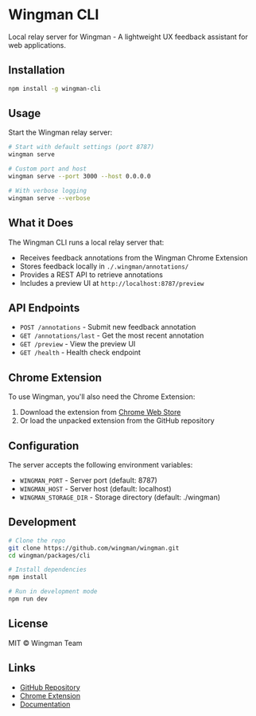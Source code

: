 # Wingman CLI

Local relay server for Wingman - A lightweight UX feedback assistant for web applications.

## Installation

```bash
npm install -g wingman-cli
```

## Usage

Start the Wingman relay server:

```bash
# Start with default settings (port 8787)
wingman serve

# Custom port and host
wingman serve --port 3000 --host 0.0.0.0

# With verbose logging
wingman serve --verbose
```

## What it Does

The Wingman CLI runs a local relay server that:
- Receives feedback annotations from the Wingman Chrome Extension
- Stores feedback locally in `./.wingman/annotations/`
- Provides a REST API to retrieve annotations
- Includes a preview UI at `http://localhost:8787/preview`

## API Endpoints

- `POST /annotations` - Submit new feedback annotation
- `GET /annotations/last` - Get the most recent annotation
- `GET /preview` - View the preview UI
- `GET /health` - Health check endpoint

## Chrome Extension

To use Wingman, you'll also need the Chrome Extension:

1. Download the extension from [Chrome Web Store](https://chrome.google.com/webstore)
2. Or load the unpacked extension from the GitHub repository

## Configuration

The server accepts the following environment variables:

- `WINGMAN_PORT` - Server port (default: 8787)
- `WINGMAN_HOST` - Server host (default: localhost)
- `WINGMAN_STORAGE_DIR` - Storage directory (default: ./wingman)

## Development

```bash
# Clone the repo
git clone https://github.com/wingman/wingman.git
cd wingman/packages/cli

# Install dependencies
npm install

# Run in development mode
npm run dev
```

## License

MIT © Wingman Team

## Links

- [GitHub Repository](https://github.com/wingman/wingman)
- [Chrome Extension](https://chrome.google.com/webstore)
- [Documentation](https://github.com/wingman/wingman#readme)